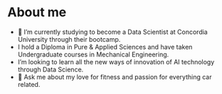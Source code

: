 # About me




- 🔭 I’m currently studying to become a Data Scientist at Concordia University through their bootcamp.
- I hold a Diploma in Pure & Applied Sciences and have taken Undergraduate courses in Mechanical Engineering.
- I’m looking to learn all the new ways of innovation of AI technology through Data Science.
- 💬 Ask me about my love for fitness and passion for everything car related.


